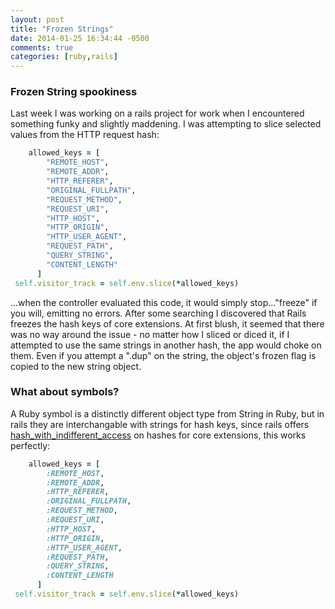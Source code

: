 ```yaml
---
layout: post
title: "Frozen Strings"
date: 2014-01-25 16:34:44 -0500
comments: true
categories: [ruby,rails]
---
```

### Frozen String spookiness
Last week I was working on a rails project for work when I encountered something funky and slightly maddening. I was attempting to slice selected values from the HTTP request hash:

``` ruby plucking values from the Rails Request object
    allowed_keys = [
        "REMOTE_HOST",
        "REMOTE_ADDR",
        "HTTP_REFERER",
        "ORIGINAL_FULLPATH",
        "REQUEST_METHOD",
        "REQUEST_URI",
        "HTTP_HOST",
        "HTTP_ORIGIN",
        "HTTP_USER_AGENT",
        "REQUEST_PATH",
        "QUERY_STRING",
        "CONTENT_LENGTH"
      ]
 self.visitor_track = self.env.slice(*allowed_keys)
```
...when the controller evaluated this code, it would simply stop..."freeze" if you will, emitting no errors. After some searching I discovered that Rails freezes the hash keys of core extensions. At first blush, it seemed that there was no way around the issue - no matter how I sliced or diced it, if I attempted to use the same strings in another hash, the app would choke on them. Even if you attempt a ".dup" on the string, the object's frozen flag is copied to the new string object.

### What about symbols?
A Ruby symbol is a distinctly different object type from String in Ruby, but in rails they are interchangable with strings for hash keys, since rails offers [hash_with_indifferent_access](https://github.com/rails/rails/blob/master/activesupport/lib/active_support/hash_with_indifferent_access.rb?source=cc) on hashes for core extensions, this works perfectly:


``` ruby use symbols to access data on the request instead of strings. 
    allowed_keys = [
        :REMOTE_HOST,
        :REMOTE_ADDR,
        :HTTP_REFERER,
        :ORIGINAL_FULLPATH,
        :REQUEST_METHOD,
        :REQUEST_URI,
        :HTTP_HOST,
        :HTTP_ORIGIN,
        :HTTP_USER_AGENT,
        :REQUEST_PATH,
        :QUERY_STRING,
        :CONTENT_LENGTH
      ]
 self.visitor_track = self.env.slice(*allowed_keys)
```

